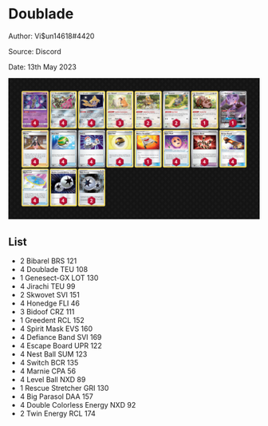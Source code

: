 # Doublade

Author: Vi$un14618#4420

Source: Discord

Date: 13th May 2023

![decklist](../images/../../images/SVI/Doublade/1-%20Doublade.png)

## List

* 2 Bibarel BRS 121
* 4 Doublade TEU 108
* 1 Genesect-GX LOT 130
* 4 Jirachi TEU 99
* 2 Skwovet SVI 151
* 4 Honedge FLI 46
* 3 Bidoof CRZ 111
* 1 Greedent RCL 152
* 4 Spirit Mask EVS 160
* 4 Defiance Band SVI 169
* 4 Escape Board UPR 122
* 4 Nest Ball SUM 123
* 4 Switch BCR 135
* 4 Marnie CPA 56
* 4 Level Ball NXD 89
* 1 Rescue Stretcher GRI 130
* 4 Big Parasol DAA 157
* 4 Double Colorless Energy NXD 92
* 2 Twin Energy RCL 174
